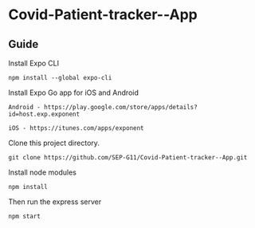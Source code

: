 # Covid-Patient-tracker--App

## Guide

Install Expo CLI

```
npm install --global expo-cli
```

Install Expo Go app for iOS and Android

```
Android - https://play.google.com/store/apps/details?id=host.exp.exponent
```
```
iOS - https://itunes.com/apps/exponent
```

Clone this project directory.

```
git clone https://github.com/SEP-G11/Covid-Patient-tracker--App.git
```

Install node modules

```
npm install
```

Then run the express server

```
npm start
```




